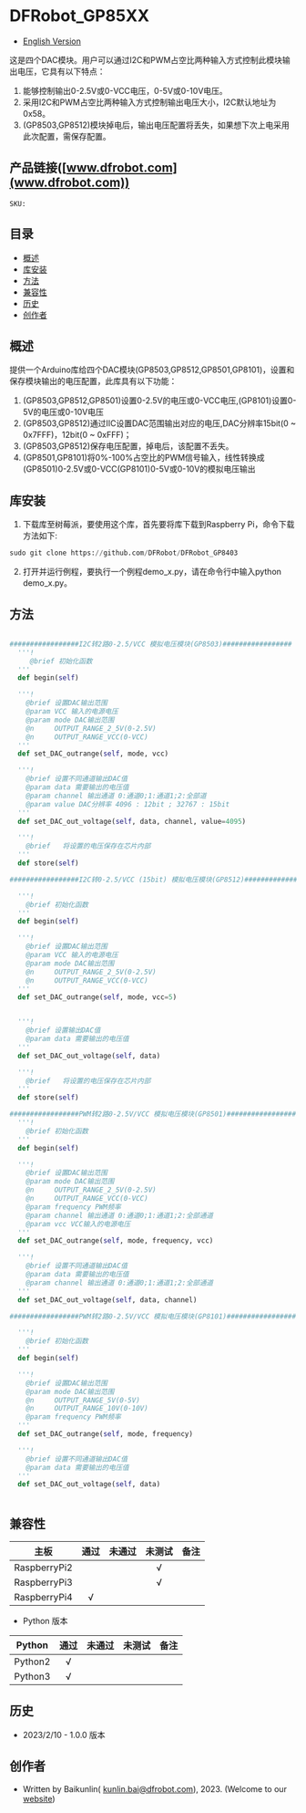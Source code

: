 # DFRobot_GP85XX
* [English Version](./README.md)

这是四个DAC模块。用户可以通过I2C和PWM占空比两种输入方式控制此模块输出电压，它具有以下特点：
1. 能够控制输出0-2.5V或0-VCC电压，0-5V或0-10V电压。
2. 采用I2C和PWM占空比两种输入方式控制输出电压大小，I2C默认地址为0x58。 
3. (GP8503,GP8512)模块掉电后，输出电压配置将丢失，如果想下次上电采用此次配置，需保存配置。

## 产品链接([www.dfrobot.com](www.dfrobot.com))

    SKU:

## 目录

* [概述](#概述)
* [库安装](#库安装)
* [方法](#方法)
* [兼容性](#兼容性)
* [历史](#历史)
* [创作者](#创作者)

## 概述

提供一个Arduino库给四个DAC模块(GP8503,GP8512,GP8501,GP8101)，设置和保存模块输出的电压配置，此库具有以下功能：
1. (GP8503,GP8512,GP8501)设置0-2.5V的电压或0-VCC电压,(GP8101)设置0-5V的电压或0-10V电压
2. (GP8503,GP8512)通过IIC设置DAC范围输出对应的电压,DAC分辨率15bit(0 ~ 0x7FFF)，12bit(0 ~ 0xFFF)；
3. (GP8503,GP8512)保存电压配置，掉电后，该配置不丢失。
4. (GP8501,GP8101)将0%-100%占空比的PWM信号输入，线性转换成(GP8501)0-2.5V或0-VCC(GP8101)0-5V或0-10V的模拟电压输出

## 库安装

1. 下载库至树莓派，要使用这个库，首先要将库下载到Raspberry Pi，命令下载方法如下:<br>
```python
sudo git clone https://github.com/DFRobot/DFRobot_GP8403
```
2. 打开并运行例程，要执行一个例程demo_x.py，请在命令行中输入python demo_x.py。

## 方法

```python

#################I2C转2路0-2.5/VCC 模拟电压模块(GP8503)#################
  '''!
     @brief 初始化函数
  '''
  def begin(self)

  '''!
    @brief 设置DAC输出范围
    @param VCC 输入的电源电压
    @param mode DAC输出范围
    @n     OUTPUT_RANGE_2_5V(0-2.5V)
    @n     OUTPUT_RANGE_VCC(0-VCC)
  '''
  def set_DAC_outrange(self, mode, vcc)

  '''!
    @brief 设置不同通道输出DAC值
    @param data 需要输出的电压值
    @param channel 输出通道 0:通道0;1:通道1;2:全部道
    @param value DAC分辨率 4096 : 12bit ; 32767 : 15bit
  '''
  def set_DAC_out_voltage(self, data, channel, value=4095)

  '''!
    @brief   将设置的电压保存在芯片内部
  '''
  def store(self)

#################I2C转0-2.5/VCC (15bit) 模拟电压模块(GP8512)#################

  '''!
    @brief 初始化函数
  '''
  def begin(self)

  '''!
    @brief 设置DAC输出范围
    @param VCC 输入的电源电压
    @param mode DAC输出范围
    @n     OUTPUT_RANGE_2_5V(0-2.5V)
    @n     OUTPUT_RANGE_VCC(0-VCC)
  '''
  def set_DAC_outrange(self, mode, vcc=5)


  '''!
    @brief 设置输出DAC值
    @param data 需要输出的电压值
  '''
  def set_DAC_out_voltage(self, data)

  '''!
    @brief   将设置的电压保存在芯片内部
  '''
  def store(self)

#################PWM转2路0-2.5V/VCC 模拟电压模块(GP8501)#################
  '''!
    @brief 初始化函数
  '''
  def begin(self)

  '''!
    @brief 设置DAC输出范围
    @param mode DAC输出范围
    @n     OUTPUT_RANGE_2_5V(0-2.5V)
    @n     OUTPUT_RANGE_VCC(0-VCC)
    @param frequency PWM频率
    @param channel 输出通道 0:通道0;1:通道1;2:全部通道
    @param vcc VCC输入的电源电压
  '''
  def set_DAC_outrange(self, mode, frequency, vcc)

  '''!
    @brief 设置不同通道输出DAC值
    @param data 需要输出的电压值
    @param channel 输出通道 0:通道0;1:通道1;2:全部通道
  '''
  def set_DAC_out_voltage(self, data, channel)

#################PWM转2路0-2.5V/VCC 模拟电压模块(GP8101)#################

  '''!
    @brief 初始化函数
  '''
  def begin(self)

  '''!
    @brief 设置DAC输出范围
    @param mode DAC输出范围
    @n     OUTPUT_RANGE_5V(0-5V)
    @n     OUTPUT_RANGE_10V(0-10V)
    @param frequency PWM频率
  '''
  def set_DAC_outrange(self, mode, frequency)

  '''!
    @brief 设置不同通道输出DAC值
    @param data 需要输出的电压值
  '''
  def set_DAC_out_voltage(self, data)
 
```

## 兼容性

| 主板         | 通过 | 未通过 | 未测试 | 备注 |
| ------------ | :--: | :----: | :----: | :--: |
| RaspberryPi2 |      |        |   √    |      |
| RaspberryPi3 |      |        |   √    |      |
| RaspberryPi4 |  √   |        |        |      |

* Python 版本

| Python  | 通过 | 未通过 | 未测试 | 备注 |
| ------- | :--: | :----: | :----: | ---- |
| Python2 |  √   |        |        |      |
| Python3 |  √   |        |        |      |


## 历史

- 2023/2/10 - 1.0.0 版本

## 创作者

- Written by  Baikunlin( kunlin.bai@dfrobot.com), 2023. (Welcome to our [website](https://www.dfrobot.com/))

